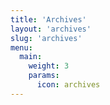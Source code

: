 ```yaml
---
title: 'Archives'
layout: 'archives'
slug: 'archives'
menu:
  main:
    weight: 3
    params:
      icon: archives
---
```

